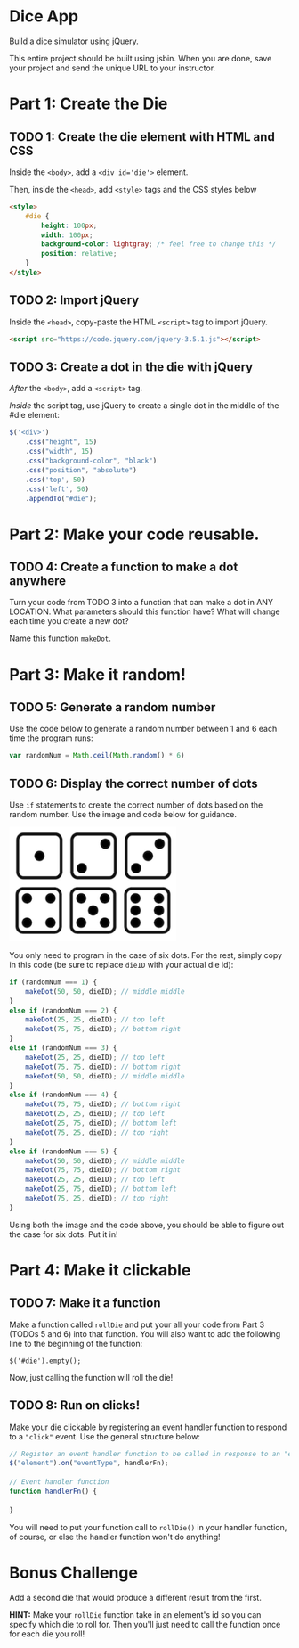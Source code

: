 # Dice App
Build a dice simulator using jQuery.

This entire project should be built using jsbin. When you are done, save your project and send the unique URL to your instructor.

# Part 1: Create the Die

## TODO 1: Create the die element with HTML and CSS

Inside the `<body>`, add a `<div id='die'>` element.

Then, inside the `<head>`, add `<style>` tags and the CSS styles below

```html
<style>
    #die {
        height: 100px;
        width: 100px;
        background-color: lightgray; /* feel free to change this */
        position: relative;
    }
</style>
```

## TODO 2: Import jQuery

Inside the `<head>`, copy-paste the HTML `<script>` tag to import jQuery.

```html
<script src="https://code.jquery.com/jquery-3.5.1.js"></script>
```

## TODO 3: Create a dot in the die with jQuery

_After_ the `<body>`, add a `<script>` tag.

_Inside_ the script tag, use jQuery to create a single dot in the middle of the #die element:

```js
$('<div>')
    .css("height", 15)
    .css("width", 15)
    .css("background-color", "black")
    .css("position", "absolute")
    .css('top', 50)
    .css('left', 50)
    .appendTo("#die");
```  
 
 
# Part 2: Make your code reusable.

## TODO 4: Create a function to make a dot anywhere

Turn your code from TODO 3 into a function that can make a dot in ANY LOCATION. What parameters should this function have? What will change each time you create a new dot?

Name this function `makeDot`.

# Part 3: Make it random!

## TODO 5: Generate a random number

Use the code below to generate a random number between 1 and 6 each time the program runs:

```js
var randomNum = Math.ceil(Math.random() * 6)
```

## TODO 6: Display the correct number of dots

Use `if` statements to create the correct number of dots based on the random number. Use the image and code below for guidance.

<img src="./dice.png" width=300>

You only need to program in the case of six dots. For the rest, simply copy in this code (be sure to replace `dieID` with your actual die id):

```js
if (randomNum === 1) {
    makeDot(50, 50, dieID); // middle middle
}
else if (randomNum === 2) {
    makeDot(25, 25, dieID); // top left
    makeDot(75, 75, dieID); // bottom right
}
else if (randomNum === 3) {
    makeDot(25, 25, dieID); // top left
    makeDot(75, 75, dieID); // bottom right
    makeDot(50, 50, dieID); // middle middle
}
else if (randomNum === 4) {
    makeDot(75, 75, dieID); // bottom right
    makeDot(25, 25, dieID); // top left
    makeDot(25, 75, dieID); // bottom left
    makeDot(75, 25, dieID); // top right
}
else if (randomNum === 5) {
    makeDot(50, 50, dieID); // middle middle
    makeDot(75, 75, dieID); // bottom right
    makeDot(25, 25, dieID); // top left
    makeDot(25, 75, dieID); // bottom left
    makeDot(75, 25, dieID); // top right
}
```

Using both the image and the code above, you should be able to figure out the case for six dots. Put it in!

# Part 4: Make it clickable

## TODO 7: Make it a function

Make a function called `rollDie` and put your all your code from Part 3 (TODOs 5 and 6) into that function. You will also want to add the following line to the beginning of the function:

    $('#die').empty();

Now, just calling the function will roll the die!

## TODO 8: Run on clicks!

Make your die clickable by registering an event handler function to respond to a `"click"` event. Use the general structure below:

```js
// Register an event handler function to be called in response to an "event"
$("element").on("eventType", handlerFn);

// Event handler function
function handlerFn() {

}
```

You will need to put your function call to `rollDie()` in your handler function, of course, or else the handler function won't do anything!

# Bonus Challenge

Add a second die that would produce a different result from the first.

**HINT:** Make your `rollDie` function take in an element's id so you can specify which die to roll for. Then you'll just need to call the function once for each die you roll!

